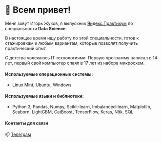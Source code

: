 # 👋 Всем привет!


   Меня зовут Игорь Жуков, я выпускник [Яндекс.Практикум](https://practicum.yandex.ru/) по специальности **Data Science**.

 
 В настоящее время ищу работу по этой специальности, готов к стажировкам и любым вариантам, которые позволят получить практический опыт.


 С детства увлекаюсь IT технологиями. 
 Первую программу написал в 14 лет, первый свой компьютер спаял в 17 лет из набора микросхем.

#### Используемые операционные системы:
- Linux Mint, Ubuntu, Windows
 
#### Используемые языки и библиотеки:

- Python 3, Pandas, Numpy, Scikit-learn, Imbalanced-learn, Matplotlib, Seaborn, LightGBM, CatBoost, TensorFlow, Keras, Nltk, SQL
 
#### Контакты для связи

📫 [Телеграм](http://t.me/@Igor_A_Zhukov)
